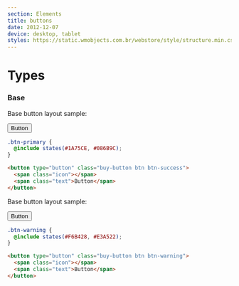 ```yaml
---
section: Elements
title: buttons
date: 2012-12-07
device: desktop, tablet
styles: https://static.wmobjects.com.br/webstore/style/structure.min.css
---
```


Types
============

### Base

Base button layout sample:



<button type="button" class="buy-button btn btn-success">
  <span class="icon"></span>
  <span class="text">Button</span>
</button>

~~~scss
.btn-primary {
  @include states(#1A75CE, #086B9C);
}
~~~

~~~html
<button type="button" class="buy-button btn btn-success">
  <span class="icon"></span>
  <span class="text">Button</span>
</button>
~~~


Base button layout sample:

<button type="button" class="buy-button btn btn-warning">
  <span class="icon"></span>
  <span class="text">Button</span>
</button>

~~~scss
.btn-warning {
  @include states(#F6B428, #E3A522);
}
~~~

~~~html
<button type="button" class="buy-button btn btn-warning">
  <span class="icon"></span>
  <span class="text">Button</span>
</button>
~~~
